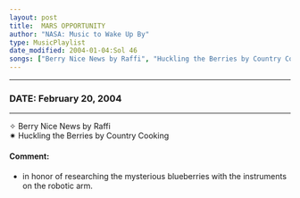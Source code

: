 ```yaml
---
layout: post
title:  MARS OPPORTUNITY
author: "NASA: Music to Wake Up By"
type: MusicPlaylist
date_modified: 2004-01-04:Sol 46
songs: ["Berry Nice News by Raffi", "Huckling the Berries by Country Cooking"]
---
```


----
### DATE: February 20, 2004
----
✧ Berry Nice News by Raffi  &nbsp;<br />
✷ Huckling the Berries by Country Cooking

#### Comment:
* in honor of researching the mysterious blueberries with the instruments on the robotic arm.




<br/>
<center>
	<a target="_blank"
	   href="https://twitter.com/intent/tweet?hashtags=Space,NASA,Playlist,NASAWakeupCalls,SpaceProgram&text={{ page.author}}, '{{ page.songs.first }}' {{ page.title }}, {{ page.date | date: '%B %d, %Y' }}. {{ site.url }}{{ page.url }} @nasawakeupcalls">
	   <i class="fab fa-twitter" alt="Tweet this page" style="font-size: 1.3em;"></i>
	</a>
	&nbsp; 	<i class="fas fa-user-astronaut" style="font-size: 1.5em;"></i> &nbsp;
    <a type="amzn" search="'Berry Nice News by Raffi' or 'Huckling the Berries by Country Cooking'" category="popular music">
        <i class="fab fa-amazon" style="font-size: 1.3em;"></i>
    </a>
</center>
